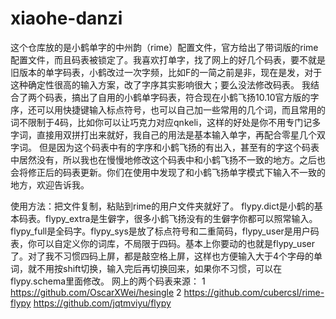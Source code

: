 # xiaohe-danzi

这个仓库放的是小鹤单字的中州韵（rime）配置文件，官方给出了带词版的rime配置文件，而且码表被锁定了。我喜欢打单字，找了网上的好几个码表，要不就是旧版本的单字码表，小鹤改过一次字频，比如F的一简之前是非，现在是发，对于这种确定性很高的输入方案，改了字序其实影响很大；要么没法修改码表。
我结合了两个码表，搞出了自用的小鹤单字码表，符合现在小鹤飞扬10.10官方版的字序，还可以用快捷键输入标点符号，也可以自己加一些常用的几个词，而且常用的词不限制于4码，比如你可以让巧克力对应qnkeli，这样的好处是你不用专门记多字词，直接用双拼打出来就好，我自己的用法是基本输入单字，再配合零星几个双字词。
但是因为这个码表中有的字序和小鹤飞扬的有出入，甚至有的字这个码表中居然没有，所以我也在慢慢地修改这个码表中和小鹤飞扬不一致的地方。之后也会将修正后的码表更新。你们在使用中发现了和小鹤飞扬单字模式下输入不一致的地方，欢迎告诉我。

使用方法：把文件复制，粘贴到rime的用户文件夹就好了。
flypy.dict是小鹤的基本码表。flypy_extra是生僻字，很多小鹤飞扬没有的生僻字你都可以照常输入。flypy_full是全码字。flypy_sys是放了标点符号和二重简码，flypy_user是用户码表，你可以自定义你的词库，不局限于四码。基本上你要动的也就是flypy_user了。对了我不习惯四码上屏，都是敲空格上屏，这样也方便输入大于4个字母的单词，就不用按shift切换，输入完后再切换回来，如果你不习惯，可以在flypy.schema里面修改。
网上的两个码表来源：
1 https://github.com/OscarXWei/hesingle
2 https://github.com/cubercsl/rime-flypy
  https://github.com/jqtmviyu/flypy
